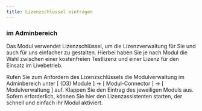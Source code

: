 ```yaml
---
title: Lizenzschlüssel eintragen
---
```


### **im Adminbereich**

Das Modul verwendet Lizenzschlüssel, um die Lizenzverwaltung für Sie und auch für uns einfacher zu gestalten. Hierbei haben Sie je nach Modul die Wahl zwischen einer kostenfreien Testlizenz und einer Lizenz für den Einsatz im Livebetrieb.

Rufen Sie zum Anfordern des Lizenzschlüssels die Modulverwaltung im Adminbereich unter [ (D3) Module ] -> [ Modul-Connector ] -> [ Modulverwaltung ] auf. Klappen Sie den Eintrag des jeweiligen Moduls aus. Sofern erforderlich, können Sie hier den Lizenzassistenten starten, der schnell und einfach ihr Modul aktiviert.